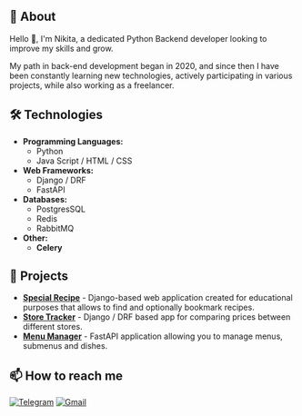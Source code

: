 ## 📃 About

Hello 👋, I'm Nikita, a dedicated Python Backend developer looking to improve my skills and grow.

My path in back-end development began in 2020, and since then I have been constantly learning new technologies, actively participating in various projects, while also working as a freelancer.

## 🛠️ Technologies

* **Programming Languages:**
  * Python
  * Java Script / HTML / CSS
* **Web Frameworks:**
  * Django / DRF
  * FastAPI
* **Databases:**
  * PostgresSQL
  * Redis
  * RabbitMQ
* **Other:**
  * **Celery**

## 🎯 Projects

* **[Special Recipe](https://github.com/FCTL3314/SpecialRecipe)** - Django-based web application created for educational purposes that allows to find and optionally bookmark recipes.
* **[Store Tracker](https://github.com/FCTL3314/StoreTracker-Backend)** - Django / DRF based app for comparing prices between different stores.
* **[Menu Manager](https://github.com/FCTL3314/Ylab-Dishes)** - FastAPI application allowing you to manage menus, submenus and dishes.

## 📫 How to reach me

[![Telegram](https://img.shields.io/badge/Telegram-@f__c__t__l-29A0DC?style=flat-square&logo=telegram)](https://t.me/f_c_t_l)
[![Gmail](https://img.shields.io/badge/Gmail-solovev.nikita.05@gmail.com-EA4335?style=flat-square&logo=gmail)](mailto:solovev.nikita.05@gmail.com)
